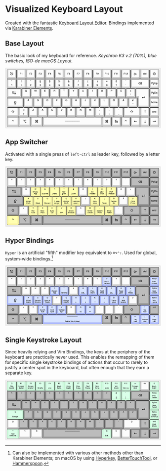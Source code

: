 # Visualized Keyboard Layout
Created with the fantastic [Keyboard Layout Editor](http://www.keyboard-layout-editor.com/#/). Bindings implemented via [Karabiner Elements](../.config/karabiner/).

## Base Layout
The basic look of my keyboard for reference. _Keychron K3 v.2 (70%), blue switches, ISO-de macOS Layout._

![Base Layout](base-keyboard-layout.png)

## App Switcher
Activated with a single press of `left-ctrl` as leader key, followed by a letter key. 

![App Switcher Layout](app-switcher-layout.png)

## Hyper Bindings
`Hyper` is an artificial "fifth" modifier key equivalent to `⌘⌥⌃⇧`. Used for global, system-wide bindings.[^1] 

![Hyper Bindings Layout](hyper-bindings-layout.png)

## Single Keystroke Layout
Since heavily relying and Vim Bindings, the keys at the periphery of the keyboard are practically never used. This enables the remapping of them for specific single keystroke bindings of actions that occur to rarely to justify a center spot in the keyboard, but often enough that they earn a separate key.

 ![Single Keystroke Layout](single-keystroke-layout.png)

[^1]: Can also be implemented with various other methods other than Karabiner Elements; on macOS by using [Hyperkey](https://hyperkey.app/), [BetterTouchTool](https://thesweetsetup.com/macos-hyper-key-bettertouchtool/), or [Hammerspoon](https://evantravers.com/articles/2020/06/08/hammerspoon-a-better-better-hyper-key/).
